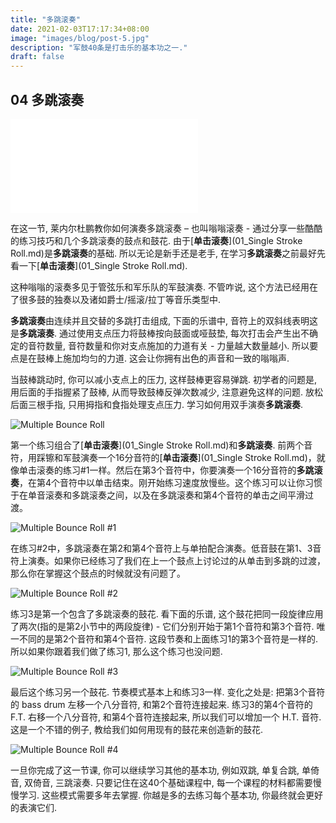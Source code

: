 ```yaml
---
title: "多跳滚奏"
date: 2021-02-03T17:17:34+08:00
image: "images/blog/post-5.jpg"
description: "军鼓40条是打击乐的基本功之一."
draft: false
---
```


## 04 多跳滚奏

<iframe src="//player.bilibili.com/player.html?aid=501283973&bvid=BV1bN411d7Ts&cid=288418144&page=1" scrolling="no" border="0" frameborder="no" framespacing="0" allowfullscreen="true"> </iframe>

在这一节, 莱内尔杜鹏教你如何演奏多跳滚奏 – 也叫嗡嗡滚奏 - 通过分享一些酷酷的练习技巧和几个多跳滚奏的鼓点和鼓花. 由于[**单击滚奏**](01_Single Stroke Roll.md)是**多跳滚奏**的基础.  所以无论是新手还是老手, 在学习**多跳滚奏**之前最好先看一下[**单击滚奏**](01_Single Stroke Roll.md).

这种嗡嗡的滚奏多见于管弦乐和军乐队的军鼓演奏. 不管咋说, 这个方法已经用在了很多鼓的独奏以及诸如爵士/摇滚/拉丁等音乐类型中. 

**多跳滚奏**由连续并且交替的多跳打击组成, 下面的乐谱中, 音符上的双斜线表明这是**多跳滚奏**. 通过使用支点压力将鼓棒按向鼓面或哑鼓垫, 每次打击会产生出不确定的音符数量, 音符数量和你对支点施加的力道有关 - 力量越大数量越小. 所以要点是在鼓棒上施加均匀的力道. 这会让你拥有出色的声音和一致的嗡嗡声.

当鼓棒跳动时, 你可以减小支点上的压力, 这样鼓棒更容易弹跳. 初学者的问题是, 用后面的手指握紧了鼓棒, 从而导致鼓棒反弹次数减少, 注意避免这样的问题. 放松后面三根手指, 只用拇指和食指处理支点压力. 学习如何用双手演奏**多跳滚奏**.

![Multiple Bounce Roll](https://i.loli.net/2021/01/26/1IMos2jvkATQfhH.gif)

第一个练习组合了[**单击滚奏**](01_Single Stroke Roll.md)和**多跳滚奏**. 前两个音符，用踩镲和军鼓演奏一个16分音符的[**单击滚奏**](01_Single Stroke Roll.md)，就像单击滚奏的练习#1一样。然后在第3个音符中，你要演奏一个16分音符的**多跳滚奏**，在第4个音符中以单击结束。刚开始练习速度放慢些。这个练习可以让你习惯于在单音滚奏和多跳滚奏之间，以及在多跳滚奏和第4个音符的单击之间平滑过渡。

![Multiple Bounce Roll #1](https://i.loli.net/2021/01/26/rc7PgFozOV1n4Al.gif)

在练习#2中，多跳滚奏在第2和第4个音符上与单拍配合演奏。低音鼓在第1、3音符上演奏。如果你已经练习了我们在上一个鼓点上讨论过的从单击到多跳的过渡，那么你在掌握这个鼓点的时候就没有问题了。

![Multiple Bounce Roll #2](https://i.loli.net/2021/01/26/Em15alGStyRvBPT.gif)

练习3是第一个包含了多跳滚奏的鼓花. 看下面的乐谱, 这个鼓花把同一段旋律应用了两次(指的是第2小节中的两段旋律) - 它们分别开始于第1个音符和第3个音符. 唯一不同的是第2个音符和第4个音符. 这段节奏和上面练习1的第3个音符是一样的. 所以如果你跟着我们做了练习1, 那么这个练习也没问题.

![Multiple Bounce Roll #3](https://i.loli.net/2021/01/26/2K1u7CzeZ6OW3IT.gif)

最后这个练习另一个鼓花. 节奏模式基本上和练习3一样. 变化之处是: 把第3个音符的 bass drum 左移一个八分音符, 和第2个音符连接起来. 练习3的第4个音符的 F.T. 右移一个八分音符, 和第4个音符连接起来, 所以我们可以增加一个 H.T. 音符. 这是一个不错的例子, 教给我们如何用现有的鼓花来创造新的鼓花.

![Multiple Bounce Roll #4](https://i.loli.net/2021/01/26/c1QmCaKvIOkz7n4.gif)

一旦你完成了这一节课, 你可以继续学习其他的基本功, 例如双跳, 单复合跳, 单倚音, 双倚音, 三跳滚奏. 只要记住在这40个基础课程中, 每一个课程的材料都需要慢慢学习. 这些模式需要多年去掌握. 你越是多的去练习每个基本功, 你最终就会更好的表演它们.

